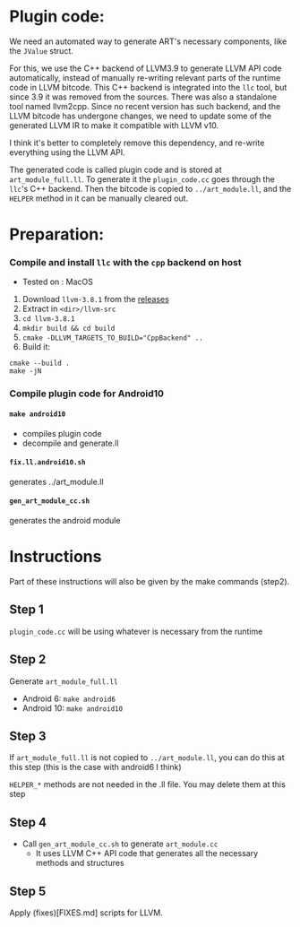 # Plugin code:
We need an automated way to generate ART's necessary components, like the `JValue` struct.

For this, we use the C++ backend of LLVM3.9 to generate LLVM API code automatically,
instead of manually re-writing relevant parts of the runtime code in LLVM bitcode.
This C++ backend is integrated into the `llc` tool, but since 3.9 it was removed from the sources.
There was also a standalone tool named llvm2cpp.
Since no recent version has such backend, and the LLVM bitcode has undergone changes,
we need to update some of the generated LLVM IR to make it compatible with LLVM v10.

I think it's better to completely remove this dependency, and re-write everything using the LLVM API.

The generated code is called plugin code and is stored at `art_module_full.ll`.
To generate it the `plugin_code.cc` goes through the `llc`'s C++ backend.
Then the bitcode is copied to `../art_module.ll`, and the `HELPER` method in it can be manually cleared out.

# Preparation:
### Compile and install `llc` with the `cpp` backend on host
* Tested on : MacOS

1. Download `llvm-3.8.1` from the [releases](https://releases.llvm.org/)  
2. Extract in `<dir>/llvm-src`  
3. `cd llvm-3.8.1`  
4. `mkdir build && cd build`  
5. `cmake -DLLVM_TARGETS_TO_BUILD="CppBackend" ..`  
6. Build it:  
```
cmake --build .
make -jN
```

### Compile plugin code for Android10
#### `make android10`
- compiles plugin code  
- decompile and generate.ll  

#### `fix.ll.android10.sh`
generates ../art_module.ll  

#### `gen_art_module_cc.sh`  
generates the android module  

# Instructions
Part of these instructions will also be given by the make commands (step2).
## Step 1
`plugin_code.cc` will be using whatever is necessary from the runtime

## Step 2
 Generate `art_module_full.ll`
 * Android 6:
`make android6`
 * Android 10:
`make android10`

## Step 3
If `art_module_full.ll` is not copied to `../art_module.ll`, you can do this at this step
(this is the case with android6 I think)

`HELPER_*` methods are not needed in the .ll file. You may delete them at this step

## Step 4
* Call `gen_art_module_cc.sh` to generate `art_module.cc`
    - It uses LLVM C++ API code that generates all the necessary methods and structures

## Step 5
Apply (fixes)[FIXES.md] scripts for LLVM.
